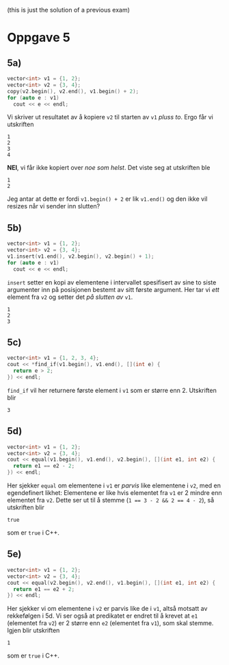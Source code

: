(this is just the solution of a previous exam)

# Oppgave 5

## 5a)

```cpp
vector<int> v1 = {1, 2};
vector<int> v2 = {3, 4};
copy(v2.begin(), v2.end(), v1.begin() + 2);
for (auto e : v1)
  cout << e << endl;
```

Vi skriver ut resultatet av å kopiere `v2` til starten av `v1` _pluss to_.
Ergo får vi utskriften

```
1
2
3
4
```

**NEI**, vi får ikke kopiert over _noe som helst_.
Det viste seg at utskriften ble

```
1
2
```

Jeg antar at dette er fordi `v1.begin() + 2` er lik `v1.end()` og den ikke vil resizes når vi sender inn slutten?

## 5b)

```cpp
vector<int> v1 = {1, 2};
vector<int> v2 = {3, 4};
v1.insert(v1.end(), v2.begin(), v2.begin() + 1);
for (auto e : v1)
  cout << e << endl;
```

`insert` setter en kopi av elementene i intervallet spesifisert av sine to siste argumenter inn på posisjonen bestemt av sitt første argument. Her tar vi _ett_ element fra `v2` og setter det _på slutten av_ `v1`.

```
1
2
3
```

## 5c)

```cpp
vector<int> v1 = {1, 2, 3, 4};
cout << *find_if(v1.begin(), v1.end(), [](int e) {
  return e > 2;
}) << endl;
```

`find_if` vil her returnere første element i `v1` som er større enn 2. Utskriften blir

```
3
```

## 5d)

```cpp
vector<int> v1 = {1, 2};
vector<int> v2 = {3, 4};
cout << equal(v1.begin(), v1.end(), v2.begin(), [](int e1, int e2) {
  return e1 == e2 - 2;
}) << endl;
```

Her sjekker `equal` om elementene i `v1` er _parvis_ like elementene i `v2`, med en egendefinert likhet: Elementene er like hvis elementet fra `v1` er 2 mindre enn elementet fra `v2`. Dette ser ut til å stemme (`1 == 3 - 2 && 2 == 4 - 2`), så utskriften blir

```
true
```

som er `true` i C++.

## 5e)

```cpp
vector<int> v1 = {1, 2};
vector<int> v2 = {3, 4};
cout << equal(v2.begin(), v2.end(), v1.begin(), [](int e1, int e2) {
  return e1 == e2 + 2;
}) << endl;
```

Her sjekker vi om elementene i `v2` er parvis like de i `v1`, altså motsatt av rekkefølgen i 5d. Vi ser også at predikatet er endret til å krevet at `e1` (elementet fra `v2`) er 2 større enn `e2` (elementet fra `v1`), som skal stemme. Igjen blir utskriften

```
1
```

som er `true` i C++.
